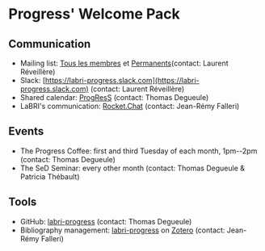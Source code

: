 # Progress' Welcome Pack

## Communication
  - Mailing list: [Tous les membres](mailto:labri.progress-all@diff.u-bordeaux.fr) et [Permanents](mailto:labri.progress-p@diff.u-bordeaux.fr)(contact: Laurent Réveillère)
  - Slack: [https://labri-progress.slack.com](https://labri-progress.slack.com) (contact: Laurent Réveillère)
  - Shared calendar: [ProgResS](https://calendar.google.com/calendar/embed?src=aeo034t8qiasa56vkpfvjd73b8%40group.calendar.google.com&ctz=Europe%2FParis) (contact: Thomas Degueule)
  - LaBRI's communication: [Rocket.Chat](https://rocket.labri.fr) (contact: Jean-Rémy Falleri)

## Events
  - The Progress Coffee: first and third Tuesday of each month, 1pm--2pm (contact: Thomas Degueule)
  - The SeD Seminar: every other month (contact: Thomas Degueule & Patricia Thébault)

## Tools
  - GitHub: [labri-progress](https://github.com/labri-progress) (contact: Thomas Degueule)
  - Bibliography management: [labri-progress](https://www.zotero.org/groups/121453/labri-progress) on [Zotero](https://www.zotero.org/) (contact: Jean-Rémy Falleri)
